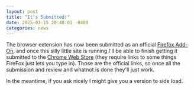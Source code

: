 ```yaml
---
layout: post
title: "It's Submitted!"
date: 2025-03-15 20:48:01 -0400
categories: news
---
```


The browser extension has now been submitted as an official [Firefox Add-On][firefox-add-ons], and once this silly
little site is running I'll be able to finish getting it submitted to the [Chrome Web Store][chrome-web-store] (they
require links to some things FireFox just lets you type in). Those are the official links, so once all the submission
and review and whatnot is done they'll just work.

In the meantime, if you ask nicely I might give you a version to side load.


[firefox-add-ons]: <https://addons.mozilla.org/en-US/firefox/addon/spins-for-pins/> "Coming soon..."

[chrome-web-store]: <https://chromewebstore.google.com/detail/fjgnlojkelolalbodnhkdejjljfibcjh> "Coming soon..."